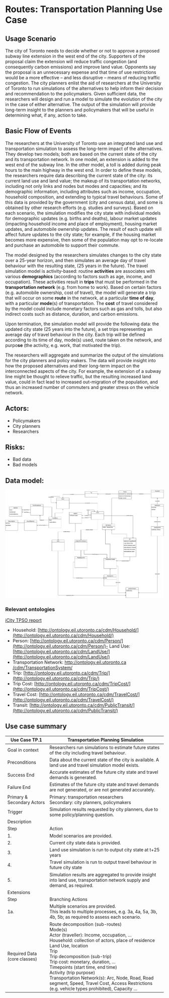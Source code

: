 
# Routes: Transportation Planning Use Case

## Usage Scenario
The city of Toronto needs to decide whether or not to approve a proposed subway line extension in the west end of the city. Supporters of the proposal claim the extension will reduce traffic congestion (and consequently carbon emissions) and improve land value. Opponents say the proposal is an unnecessary expense and that time of use restrictions would be a more effective – and less disruptive – means of reducing traffic congestion. The city planners enlist the aid of researchers at the University of Toronto to run simulations of the alternatives to help inform their decision and recommendation to the policymakers. Given sufficient data, the researchers will design and run a model to simulate the evolution of the city in the case of either alternative. The output of the simulation will provide long-term insight to the planners and policymakers that will be useful in determining what, if any, action to take.

## Basic Flow of Events
The researchers at the University of Toronto use an integrated land use and transportation simulation to assess the long-term impact of the alternatives. They develop two models; both are based on the current state of the city and its transportation network. In one model, an extension is added to the west end of the subway line. In the other model, a toll is added during peak hours to the main highway in the west end. In order to define these models, the researchers require data describing the current state of the city: its current land use and land value; the makeup of its transportation networks, including not only links and nodes but modes and capacities; and its demographic information, including attributes such as income, occupation, household composition, and extending to typical travel behaviours. Some of this data is provided by the government (city and census data), and some is obtained by other research efforts (e.g. studies and surveys). Based on each scenario, the simulation modifies the city state with individual models for demographic updates (e.g. births and deaths), labour market updates (impacting household income and place of employment), housing market updates, and automobile ownership updates. The result of each update will affect future updates to the city state; for example, if the housing market becomes more expensive, then some of the population may opt to re-locate and purchase an automobile to support their commute.

The model designed by the researchers simulates changes to the city state over a 25-year horizon, and then simulates an average day of travel behaviour with the resulting state, (25 years in the future). The travel simulation model is activity-based: routine **activities** are associates with various **demographics** (according to factors such as age, income, and occupation). These activities result in **trips** that must be performed in the **transportation network** (e.g. from home to work). Based on certain factors (e.g. automobile ownership, cost of travel), the model will generate a trip that will occur on some **route** in the network, at a particular **time of day**, with a particular **mode**(s) of transportation. The **cost** of travel considered by the model could include monetary factors such as gas and tolls, but also indirect costs such as distance, duration, and carbon emissions.

Upon termination, the simulation model will provide the following data: the updated city state (25 years into the future), a set trips representing an average day of travel behaviour in the city. Each trip will be defined according to its time of day, mode(s) used, route taken on the network, and purpo**se** (the activity, e.g. work, that motivated the trip).

The researchers will aggregate and summarize the output of the simulations for the city planners and policy makers. The data will provide insight into how the proposed alternatives and their long-term impact on the interconnected aspects of the city. For example, the extension of a subway line might be thought to relieve traffic, but the resulting increased land value, could in fact lead to increased out-migration of the population, and thus an increased number of commuters and greater stress on the vehicle network.

## Actors:

 - Policymakers
 - City planners
 - Researchers

## Risks:
- Bad data
- Bad models

## Data model:
![data model diagram](planning_route_class_diagram.png "Route data model via transportation planning")
### Relevant ontologies
[iCity TPSO report](http://ontology.eil.utoronto.ca/icity/iCityOntologyReport_1.2.pdf)

- Household: [http://ontology.eil.utoronto.ca/cdm/Household/](http://ontology.eil.utoronto.ca/cdm/Household/)
- Person: [http://ontology.eil.utoronto.ca/cdm/Person/](http://ontology.eil.utoronto.ca/cdm/Person/)- Land Use: [http://ontology.eil.utoronto.ca/cdm/LandUse/](http://ontology.eil.utoronto.ca/cdm/LandUse/)
- Transportation Network: [http://ontology.eil.utoronto.ca /cdm/TransportationSystem/](http://ontology.eil.utoronto.ca/icity/cdm/TransportationSystem/)
- Trip: [http://ontology.eil.utoronto.ca/cdm/Trip/](http://ontology.eil.utoronto.ca/cdm/Trip/)
- Trip Cost: [http://ontology.eil.utoronto.ca/cdm/TripCost/](http://ontology.eil.utoronto.ca/cdm/TripCost/)
- Travel Cost: [http://ontology.eil.utoronto.ca/cdm/TravelCost/](http://ontology.eil.utoronto.ca/cdm/TravelCost/)
- Transit: [http://ontology.eil.utoronto.ca/cdm/PublicTransit/](http://ontology.eil.utoronto.ca/cdm/PublicTransit/)

## Use case summary
| Use Case TP.1 | Transportation Planning Simulation|
|--|--|
| Goal in context | Researchers run simulations to estimate future states of the city including travel behaviour. |
| Preconditions |	Data about the current state of the city is available. A land use and travel simulation model exists.|
| Success End | Accurate estimates of the future city state and travel demands is generated. |
| Failure End |Estimates of the future city state and travel demands are not generated, or are not generated accurately.|
| Primary & Secondary Actors| 	Primary: transportation researchers <br> Secondary: city planners, policymakers |
|Trigger | Simulation results requested by city planners, due to some policy/planning question.|
|Description | |
|Step | Action |
|1. | Model scenarios are provided.|
|2. | Current city state data is provided.|
|3. | Land use simulation is run to output city state at t+25 years|
|4. |Travel simulation is run to output travel behaviour in future city state|
|5. | Simulation results are aggregated to provide insight into land use, transportation network supply and demand, as required.|
|Extensions||
|Step| Branching Actions|
|1a.| Multiple scenarios are provided. <br> This leads to multiple processes, e.g. 3a, 4a, 5a, 3b, 4b, 5b; as required to assess each scenario.|
|Required Data <br>(core classes)| Route decomposition (sub-routes) <br>Mode(s) <br>Actor (traveller): Income,   occupation, …  <br>Household: collection of actors, place of residence <br> Land Use, location <br> Trip <br>Trip decomposition (sub-trip) <br>Trip cost: monetary, duration, … <br>Timepoints (start time, end time) <br> Activity (trip purpose) <br> Transportation Network(s): Arc, Node, Road, Road segment, Speed, Travel Cost, Access Restrictions (e.g. vehicle types prohibited), Capacity …|

